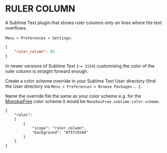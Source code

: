 # RULER COLUMN

A Sublime Text plugin that shows ruler columns only on lines where the text overflows.

`Menu > Preferences > Settings`:

```json
{
    "ruler_column": 80
}
```

In newer versions of Sublime Text (`~= 3154`) customising the color of the ruler column is straight forward enough.

Create a color scheme override in your Sublime Text User directory (find the User directory via `Menu > Preferences > Browse Packages...`).

Name the override file the same as your color scheme e.g. for the [MonokaiFree](https://github.com/gerardroche/sublime-monokai-free) color scheme it would be `MonokaiFree.sublime-color-scheme`.

```
{
    "rules":
    [
        {
            "scope": "ruler.column",
            "background": "#75715e9d"
        }
    ]
}
```

<!--
TODO Add link to documentation. The documentation for the new color scheme
format is not publicly available yet.
https://www.sublimetext.com/docs/3/color_schemes.html
-->
